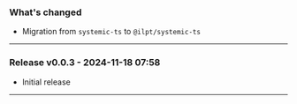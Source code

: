 ### What's changed

- Migration from `systemic-ts` to `@ilpt/systemic-ts`

---

### Release v0.0.3 - 2024-11-18 07:58

- Initial release

---